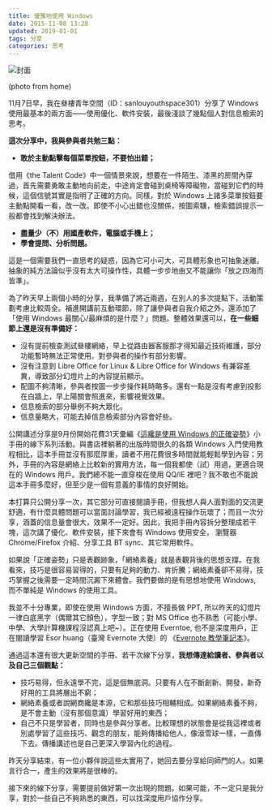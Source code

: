 ```yaml
---
title: 優雅地使用 Windows
date: 2015-11-08 13:28
updated: 2019-01-01
tags: 分享
categories: 思考
---
```


![封面](https://36.media.tumblr.com/825b02526a405677f6f4f018d68d74d6/tumblr_nnba01NkxX1t03x8ro3_1280.jpg)

<figcaption>(photo from home)</figcaption>

11月7日早，我在叄樓青年空間（ID：sanlouyouthspace301）分享了 Windows 使用最基本的兩方面——使用優化、軟件安裝，最後淺談了幾點個人對信息檢索的思考。

**這次分享中，我與參與者共勉三點：**

- **敢於主動點擊每個菜單按鈕，不要怕出錯；**

借用《the Talent Code》中一個情景來說，想要在一件陌生、漆黑的房間內穿過，首先需要勇敢主動地向前走，中途肯定會碰到桌椅等障礙物，當碰到它們的時候，這個信號其實是指明了正確的方向。同樣，對於 Windows 上諸多菜單按鈕要主動點開看一看，改一改。即使不小心出錯也沒關係，按圖索驥，檢索錯誤提示一般都會找到解決辦法。

- **盡量少（不）用國產軟件，電腦或手機上；**
- **學會提問、分析問題。**

這是一個需要我們一直思考的疑惑，因為它可小可大，可具體形象也可抽象迷離。抽象的純方法論似乎沒有太大可操作性，具體一步步地由又不能讓你「放之四海而皆準」。

為了昨天早上兩個小時的分享，我準備了將近兩週，在別人的多次提點下，活動策劃考慮比較周全。補進開講前互動環節，除了讓參與者自我介紹之外，還添加了「使用 Windows 最關心/最麻煩的是什麼？」問題。整體效果還可以，**在一些細節上還是沒有準備好：**

- 沒有提前檢查測試叄樓網絡，早上從路由器客服那才得知最近技術維護，部分功能暫時無法正常使用。對參與者的操作有部分影響。
- 沒有注意到 Libre Office for Linux & Libre Office for Windows 有兼容差異，導致部分幻燈片上的內容提前顯示。
- 配圖不夠清晰，參與者按圖一步步操作耗時略多。還有一點是沒有考慮到投影在白牆上，早上陽關會照進來，影響視覺效果。
- 信息檢索的部分舉例不夠大眾化。
- 信息量略大，可能去掉信息檢索部分內容會好些。

公開講述分享是9月份開始花費31天彙編《[這纔是使用 Windows 的正確姿勢](https://www.gitbook.com/book/cmmei/using-windows/details)》小手冊的線下系列活動。與書店裡躺著的出版時間很久的各類 Windows 入門使用教程相比，這本手冊並沒有那麼厚重，讀者不用花費很多時間就能輕鬆學到內容；另外，手冊的內容是網絡上比較新的實用方法，每一個我都使（試）用過，更適合現在的 Windows 用戶。我們總不能一直穿梭在使用 QQ/IE 裡吧？我不敢也不能說這本手冊多麼好，但至少是一個有意義的事情的良好開始。

本打算只公開分享一次，其它部分可直接閱讀手冊，但我想人與人面對面的交流更舒適，有什麼具體問題可以當面討論學習，我已經被遠程操作玩壞了；而且一次分享，涵蓋的信息量會很大，效果不一定好。因此，我把手冊內容拆分整理成若干塊，這次講了優化、軟件安裝，接下來會有 Windows 使用安全， 瀏覽器 Chrome/Firefox 介紹、分享工具 BT sync、其它常用軟件。

如果說「正確姿勢」只是表觀跡象，「網絡素養」就是表觀背後的思想支撐。在我看來，技巧是很容易習得的，只要有足夠的動力、肯折騰；網絡素養卻不易得，技巧掌握之後需要一定時間沉澱下來體會。我們要做的是有思想地使用 Windows, 而不單純是 Windows 的使用工具。

我並不十分專業，即使在使用 Windows 方面，不擅長做 PPT, 所以昨天的幻燈片一律白底黑字（偶爾其它顏色），字型一致；對 MS Office 也不熟悉（可能小學、中學、大學計算機課程沒認真上吧~）。正在使用 Everntoe, 也不是深度用戶，正在閱讀學習 Esor huang（臺灣 Evernote 大使）的 《[Evernote 教學筆記本](https://www.evernote.com/pub/esorhjy/2015_evernote_esor)》。

通過這本還有很大更新空間的手冊、若干次線下分享，**我想傳達給讀者、參與者以及自己三個觀點：**

- 技巧易得，但永遠學不完，這是個無底洞。只要有人在不斷創新、開發，新奇好用的工具將層出不窮；
- 網絡素養或者說網商纔是本源，它和那些技巧相輔相成。如果網絡素養不夠，是不會主動（沒有那個意識）學習好用的東西；
- 自己不只是學習者，同時也是參與分享者。比較理想的狀態會是從我這裡或者別處學習了這些技巧、觀念的朋友，能夠傳播給他人，像滾雪球一樣，一直傳下去。傳播講述也是自己更深入學習內化的過程。

昨天分享結束，有一位小夥伴說這些太實用了，她回去要分享給同師門的人。如果言行合一，產生的效果將是很棒的。

接下來的線下分享，需要提前做好第一次出現的問題。如果可能，不一定只是我分享，對於一些自己不夠熟悉的東西，可以找深度用戶協作分享。
